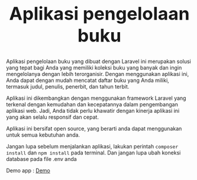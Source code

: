 <h1 style="text-align:center; font-size:3rem;">Aplikasi pengelolaan buku</h1>

Aplikasi pengelolaan buku yang dibuat dengan Laravel ini merupakan solusi yang tepat bagi Anda yang memiliki koleksi buku yang banyak dan ingin mengelolanya dengan lebih terorganisir. Dengan menggunakan aplikasi ini, Anda dapat dengan mudah mencatat daftar buku yang Anda miliki, termasuk judul, penulis, penerbit, dan tahun terbit.

Aplikasi ini dikembangkan dengan menggunakan framework Laravel yang terkenal dengan kemudahan dan kecepatannya dalam pengembangan aplikasi web. Jadi, Anda tidak perlu khawatir dengan kinerja aplikasi ini yang akan selalu responsif dan cepat.

Aplikasi ini bersifat open source, yang berarti anda dapat menggunakan untuk semua kebutuhan anda.

Jangan lupa sebelum menjalankan aplikasi, lakukan perintah <span style="font-family:monospace; font-size:0.8rem;">composer install</span> dan <span style="font-family:monospace; font-size:0.8rem;">npm install</span> pada terminal. Dan jangan lupa ubah koneksi database pada file .env anda

Demo app : <a href="https://evandrarf.site/" rel="noopener noreferrer" target="_blank">Demo</a>
